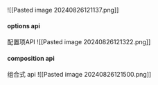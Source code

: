 ![[Pasted image 20240826121137.png]]

#### options api
配置项API
![[Pasted image 20240826121322.png]]


####  composition api
组合式 api
![[Pasted image 20240826121500.png]]